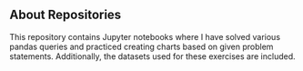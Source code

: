## About Repositories

This repository contains Jupyter notebooks where I have solved various pandas queries and practiced creating charts based on given problem statements. Additionally, the datasets used for these exercises are included. 
